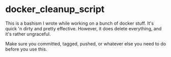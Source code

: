 # docker_cleanup_script
This is a bashism I wrote while working on a bunch of docker stuff. It's quick 'n dirty and pretty effective. However, it does delete everything, and it's rather ungraceful.

Make sure you committed, tagged, pushed, or whatever else you need to do before you use this.
